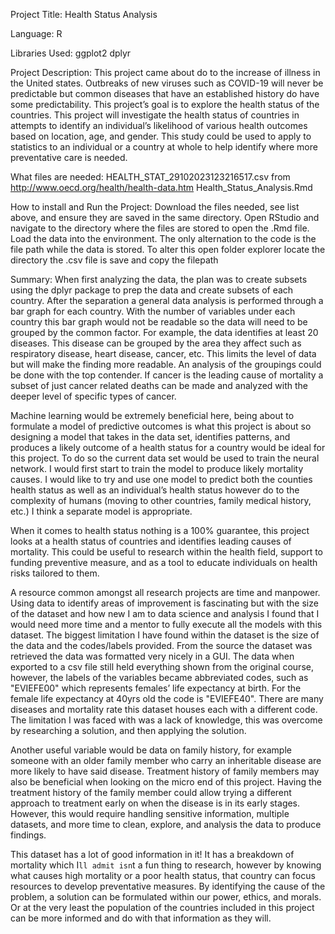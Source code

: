 Project Title: Health Status Analysis

Language: R

Libraries Used: 
ggplot2
dplyr

Project Description: 
This project came about do to the increase of illness in the United states. Outbreaks of new viruses such as COVID-19 will never be predictable but common diseases that have an established history do have some predictability. This project’s goal is to explore the health status of the countries. This project will investigate the health status of countries in attempts to identify an individual’s likelihood of various health outcomes based on location, age, and gender. This study could be used to apply to statistics to an individual or a country at whole to help identify where more preventative care is needed.

What files are needed:
	HEALTH_STAT_29102023123216517.csv from http://www.oecd.org/health/health-data.htm
	Health_Status_Analysis.Rmd

How to install and Run the Project:
Download the files needed, see list above, and ensure they are saved in the same directory. Open RStudio and navigate to the directory where the files are stored to open the .Rmd file. Load the data into the environment. The only alternation to the code is the file path while the data is stored. To alter this open folder explorer locate the directory the .csv file is save and copy the filepath

Summary:
When first analyzing the data, the plan was to create subsets using the dplyr package to prep the data and create subsets of each country. After the separation a general data analysis is performed through a bar graph for each country. With the number of variables under each country this bar graph would not be readable so the data will need to be grouped by the common factor. For example, the data identifies at least 20 diseases. This disease can be grouped by the area they affect such as respiratory disease, heart disease, cancer, etc. This limits the level of data but will make the finding more readable. An analysis of the groupings could be done with the top contender. If cancer is the leading cause of mortality a subset of just cancer related deaths can be made and analyzed with the deeper level of specific types of cancer.

Machine learning would be extremely beneficial here, being about to formulate a model of predictive outcomes is what this project is about so designing a model that takes in the data set, identifies patterns, and produces a likely outcome of a health status for a country would be ideal for this project. To do so the current data set would be used to train the neural network. I would first start to train the model to produce likely mortality causes. I would like to try and use one model to predict both the counties health status as well as an individual’s health status however do to the complexity of humans (moving to other countries, family medical history, etc.) I think a separate model is appropriate.

When it comes to health status nothing is a 100% guarantee, this project looks at a health status of countries and identifies leading causes of mortality. This could be useful to research within the health field, support to funding preventive measure, and as a tool to educate individuals on health risks tailored to them.

A resource common amongst all research projects are time and manpower. Using data to identify areas of improvement is fascinating but with the size of the dataset and how new I am to data science and analysis I found that I would need more time and a mentor to fully execute all the models with this dataset. 
The biggest limitation I have found within the dataset is the size of the data and the codes/labels provided. From the source the dataset was retrieved the data was formatted very nicely in a GUI. The data when exported to a csv file still held everything shown from the original course, however, the labels of the variables became abbreviated codes, such as "EVIEFE00" which represents females’ life expectancy at birth. For the female life expectancy at 40yrs old the code is "EVIEFE40". There are many diseases and mortality rate this dataset houses each with a different code. The limitation I was faced with was a lack of knowledge, this was overcome by researching a solution, and then applying the solution. 

Another useful variable would be data on family history, for example someone with an older family member who carry an inheritable disease are more likely to have said disease. Treatment history of family members may also be beneficial when looking on the micro end of this project. Having the treatment history of the family member could allow trying a different approach to treatment early on when the disease is in its early stages. However, this would require handling sensitive information, multiple datasets, and more time to clean, explore, and analysis the data to produce findings.

This dataset has a lot of good information in it! It has a breakdown of mortality which I`ll admit isn`t a fun thing to research, however by knowing what causes high mortality or a poor health status, that country can focus resources to develop preventative measures. By identifying the cause of the problem, a solution can be formulated within our power, ethics, and morals. Or at the very least the population of the countries included in this project can be more informed and do with that information as they will.
